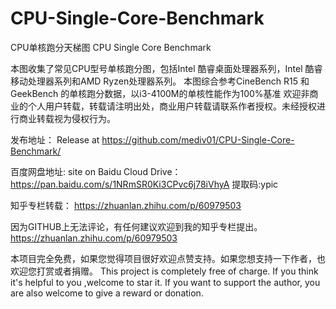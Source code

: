 # CPU-Single-Core-Benchmark
CPU单核跑分天梯图
CPU Single Core Benchmark

本图收集了常见CPU型号单核跑分图，包括Intel 酷睿桌面处理器系列，Intel 酷睿移动处理器系列和AMD Ryzen处理器系列。
本图综合参考CineBench R15 和 GeekBench 的单核跑分数据，以i3-4100M的单核性能作为100%基准
欢迎非商业的个人用户转载，转载请注明出处，商业用户转载请联系作者授权。未经授权进行商业转载视为侵权行为。


发布地址：
Release at 
https://github.com/mediv01/CPU-Single-Core-Benchmark/

百度网盘地址:
site on Baidu Cloud Drive：
https://pan.baidu.com/s/1NRmSR0Ki3CPvc6j78iVhyA    提取码:ypic 

知乎专栏转载：
https://zhuanlan.zhihu.com/p/60979503

因为GITHUB上无法评论，有任何建议欢迎到我的知乎专栏提出。
https://zhuanlan.zhihu.com/p/60979503

本项目完全免费，如果您觉得项目很好欢迎点赞支持。如果您想支持一下作者，也欢迎您打赏或者捐赠。
This project is completely free of charge. If you think it's helpful to you ,welcome to star it. If you want to support the author, you are also welcome to give a reward or donation.

